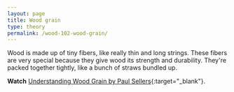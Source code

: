 ```yaml
---
layout: page
title: Wood grain
type: theory
permalink: /wood-102-wood-grain/
---
```

Wood is made up of tiny fibers, like really thin and long strings. These fibers are very special because they give wood its strength and durability. They're packed together tightly, like a bunch of straws bundled up.

**Watch** [Understanding Wood Grain by Paul Sellers](https://www.youtube.com/watch?v=47OSZ5lgPBM){:target="_blank"}.